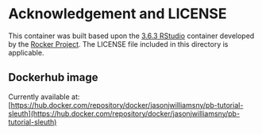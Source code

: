 
# Acknowledgement and LICENSE

This container was built based upon the [3.6.3 RStudio](https://github.com/rocker-org/rocker-versioned/blob/master/rstudio/3.6.3.Dockerfile) container developed by the
[Rocker Project](https://www.rocker-project.org/). The LICENSE file included in this directory is applicable.

## Dockerhub image

Currently available at: [https://hub.docker.com/repository/docker/jasonjwilliamsny/pb-tutorial-sleuth](https://hub.docker.com/repository/docker/jasonjwilliamsny/pb-tutorial-sleuth)
